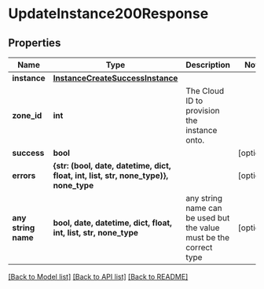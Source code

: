 # UpdateInstance200Response


## Properties
Name | Type | Description | Notes
------------ | ------------- | ------------- | -------------
**instance** | [**InstanceCreateSuccessInstance**](InstanceCreateSuccessInstance.md) |  | 
**zone_id** | **int** | The Cloud ID to provision the instance onto. | 
**success** | **bool** |  | [optional] 
**errors** | **{str: (bool, date, datetime, dict, float, int, list, str, none_type)}, none_type** |  | [optional] 
**any string name** | **bool, date, datetime, dict, float, int, list, str, none_type** | any string name can be used but the value must be the correct type | [optional]

[[Back to Model list]](../README.md#documentation-for-models) [[Back to API list]](../README.md#documentation-for-api-endpoints) [[Back to README]](../README.md)


